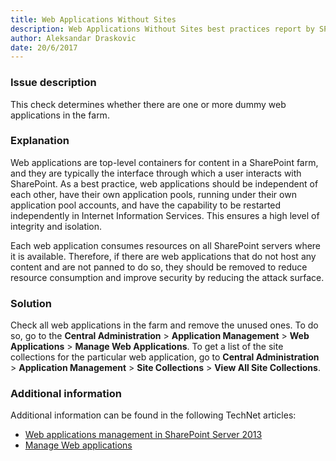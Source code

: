 ```yaml
---
title: Web Applications Without Sites
description: Web Applications Without Sites best practices report by SPDocKit determines whether there are one or more dummy web applications in the farm.
author: Aleksandar Draskovic
date: 20/6/2017
---
```

### Issue description
This check determines whether there are one or more dummy web applications in the farm.
### Explanation
Web applications are top-level containers for content in a SharePoint farm, and they are typically the interface through which a user interacts with SharePoint. As a best practice, web applications should be independent of each other, have their own application pools, running under their own application pool accounts, and have the capability to be restarted independently in Internet Information Services. This ensures a high level of integrity and isolation.

Each web application consumes resources on all SharePoint servers where it is available. Therefore, if there are web applications that do not host any content and are not panned to do so, they should be removed to reduce resource consumption and improve security by reducing the attack surface.
### Solution
Check all web applications in the farm and remove the unused ones. To do so, go to the **Central Administration** > **Application Management** > **Web Applications** > **Manage Web Applications**. To get a list of the site collections for the particular web application, go to **Central Administration** > **Application Management** > **Site Collections** > **View All Site Collections**.
### Additional information 
Additional information can be found in the following TechNet articles:
* [Web applications management in SharePoint Server 2013](https://technet.microsoft.com/en-us/library/cc261978.aspx)
* <a href="https://technet.microsoft.com/en-us/library/cc261978(v=office.12).aspx">Manage Web applications</a>